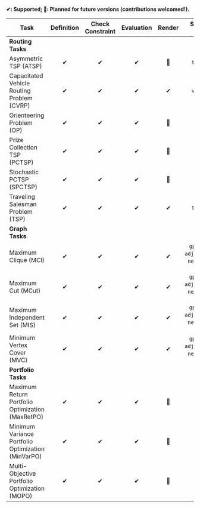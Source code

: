 **✔: Supported; 📆: Planned for future versions (contributions welcomed!).**


| Task | Definition | Check Constraint | Evaluation | Render | Special R/O |
| ---- | :--------: | :--------------: | :--------: | :----: | :---------: |
| **Routing Tasks** |
|  Asymmetric TSP (ATSP)                              | ✔ | ✔ | ✔ | 📆 | ``tsplib`` |
|  Capacitated Vehicle Routing Problem (CVRP)         | ✔ | ✔ | ✔ | ✔  | ``vrplib`` |
|  Orienteering Problem (OP)                          | ✔ | ✔ | ✔ | 📆 |   |
|  Prize Collection TSP (PCTSP)                       | ✔ | ✔ | ✔ | 📆 |   |
|  Stochastic PCTSP (SPCTSP)                          | ✔ | ✔ | ✔ | 📆 |   |
|  Traveling Salesman Problem (TSP)                   | ✔ | ✔ | ✔ | ✔  | ``tsplib`` |
| **Graph Tasks** |
|  Maximum Clique (MCl)                               | ✔ | ✔ | ✔ | ✔  | ``gpickle``, ``adj_matrix``, ``networkx``, ``csr`` |
|  Maximum Cut (MCut)                                 | ✔ | ✔ | ✔ | ✔  | ``gpickle``, ``adj_matrix``, ``networkx``, ``csr`` |
|  Maximum Independent Set (MIS)                      | ✔ | ✔ | ✔ | ✔  | ``gpickle``, ``adj_matrix``, ``networkx``, ``csr`` |
|  Minimum Vertex Cover (MVC)                         | ✔ | ✔ | ✔ | ✔  | ``gpickle``, ``adj_matrix``, ``networkx``, ``csr`` |
| **Portfolio Tasks** |
|  Maximum Return Portfolio Optimization (MaxRetPO)   | ✔ | ✔ | ✔ | 📆  |  |
|  Minimum Variance Portfolio Optimization (MinVarPO) | ✔ | ✔ | ✔ | 📆  |  |
|  Multi-Objective Portfolio Optimization (MOPO)      | ✔ | ✔ | ✔ | 📆  |  |